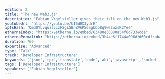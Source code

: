 ```yaml
---
edition: 2
title: "The new Web3.js"
description: "Fabian Vogelsteller gives their talk on the new Web3.js"
youtubeUrl: "https://youtu.be/UI6dBX3ydrE"
ipfsHash: "QmdUYLvquzzdLzFSgLSBnZV6P56agbbp8q9wa2uzsK2Yee"
ethernaIndex: "https://etherna.io/embed/63480e33080a54f6d733ecde"
ethernaPermalink: "https://etherna.io/embed/3b4ee6f1744a096d2d60cdfcab4a2f61297c354ad5f20fd94a122ded925b5110"
duration: 769
expertise: "Advanced"
type: "Talk"
track: "Developer Infrastructure"
keywords: ['json','rpc','translate','code','abi','javascript','socket','filter','subscriptions','calling']
tags: ['Developer Infrastructure']
speakers: ['Fabian Vogelsteller']
---
```

